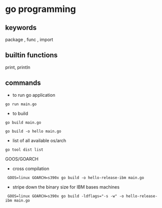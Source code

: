 # go programming

## keywords 

package , func , import

## builtin functions

print, println 


## commands 

- to run go application

```
go run main.go
```

- to build

```
go build main.go
```

```
go build -o hello main.go
```

- list of all available os/arch

```
go tool dist list
```
GOOS/GOARCH

- cross compilation
```
 GOOS=linux GOARCH=s390x go build -o hello-release-ibm main.go
 ```

- stripe down the binary size for IBM bases machines 

```
 GOOS=linux GOARCH=s390x go build -ldflags="-s -w" -o hello-release-ibm main.go
 ```
